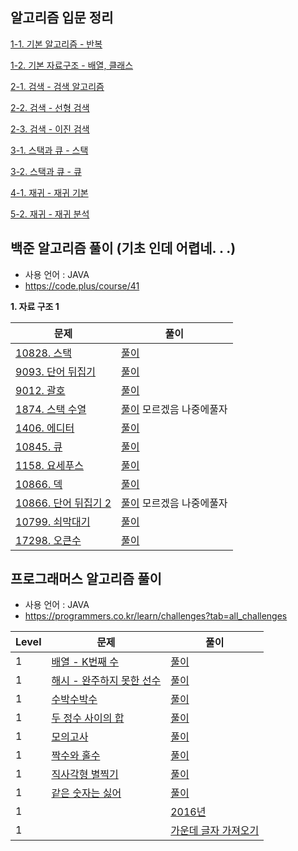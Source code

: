 ## 알고리즘 입문 정리
[1-1. 기본 알고리즘 - 반복](https://github.com/suwanyu/Algorithm/blob/master/document/01.DataStructure/01.Basic.md)

[1-2. 기본 자료구조 - 배열, 클래스](https://github.com/suwanyu/Algorithm/blob/master/document/01.DataStructure/02.Structure.md)

[2-1. 검색 - 검색 알고리즘](https://github.com/suwanyu/Algorithm/blob/master/document/02.Search/01.SearchAlgorithm.md)

[2-2. 검색 - 선형 검색](https://github.com/suwanyu/Algorithm/blob/master/document/02.Search/02.LinearsSearch.md)

[2-3. 검색 - 이진 검색](https://github.com/suwanyu/Algorithm/blob/master/document/02.Search/03.BinarySearch.md)

[3-1. 스택과 큐 - 스택](https://github.com/suwanyu/Algorithm/blob/master/document/03.StackQueue/01.Stack.md)

[3-2. 스택과 큐 - 큐](https://github.com/suwanyu/Algorithm/blob/master/document/03.StackQueue/02.Que.md)

[4-1. 재귀 - 재귀 기본](https://github.com/suwanyu/Algorithm/blob/master/document/04.Recursive/01.Recursive.md)

[5-2. 재귀 - 재귀 분석](https://github.com/suwanyu/Algorithm/blob/master/document/04.Recursive/02.Recursive_2.md)

## 백준 알고리즘 풀이 (기초 인데 어렵네. . .)
- 사용 언어 : JAVA
- https://code.plus/course/41<br>

<b>1. 자료 구조 1</b>


|문제|풀이|
|------|---|
|[10828. 스택](https://www.acmicpc.net/problem/10828)|[풀이](https://github.com/suwanyu/Algorithm/blob/master/src/baekJoon/Day1/Day1_10828_Stack.java)|
|[9093. 단어 뒤집기](https://www.acmicpc.net/problem/9093)|[풀이](https://github.com/suwanyu/Algorithm/blob/master/src/baekJoon/Day1/Day1_9093_WordFlip.java)|
|[9012. 괄호](https://www.acmicpc.net/problem/9012)|[풀이](https://github.com/suwanyu/Algorithm/blob/master/src/Day2/baekJoon/Day2_9012_Parenthesis.java)|
|[1874. 스택 수열](https://www.acmicpc.net/problem/1874)|[풀이](https://github.com/suwanyu/Algorithm/blob/master/src/baekJoon/Day2/Day2_1874_StackSequence.java) 모르겠음 나중에풀자|
|[1406. 에디터](https://www.acmicpc.net/problem/1406)|[풀이](https://github.com/suwanyu/Algorithm/blob/master/src/baekJoon/Day2/Day2_1406_Editor.java)|
|[10845. 큐](https://www.acmicpc.net/problem/10845)|[풀이](https://github.com/suwanyu/Algorithm/blob/master/src/baekJoon/Day3/Day3_10845_Queue.java)|
|[1158. 요세푸스](https://www.acmicpc.net/problem/1158)|[풀이](https://github.com/suwanyu/Algorithm/blob/master/src/baekJoon/Day3/Day3_1158_Josephus.java)|
|[10866. 덱](https://www.acmicpc.net/problem/10866)|[풀이](https://github.com/suwanyu/Algorithm/blob/master/src/baekJoon/Day4/Day4_10866_Deque.java)|
|[10866. 단어 뒤집기 2](https://www.acmicpc.net/problem/107413)|[풀이](https://github.com/suwanyu/Algorithm/blob/master/src/baekJoon/Day4/Day4_17413_WordFlip2.java) 모르겠음 나중에풀자|
|[10799. 쇠막대기](https://www.acmicpc.net/problem/10799)|[풀이](https://github.com/suwanyu/Algorithm/blob/master/src/baekJoon/Day4/Day4_10799_IronBar.java)|
|[17298. 오큰수](https://www.acmicpc.net/problem/17298)|[풀이](https://github.com/suwanyu/Algorithm/blob/master/src/baekJoon/Day5/Day5_17298.java)|


## 프로그래머스 알고리즘 풀이
- 사용 언어 : JAVA
- https://programmers.co.kr/learn/challenges?tab=all_challenges<br>

|Level|문제|풀이|
|-----|------|---|
|1|[배열 - K번째 수](https://programmers.co.kr/learn/courses/30/lessons/42748)|[풀이](https://github.com/suwanyu/Algorithm/blob/master/src/programmers/level1/Array01.java)|
|1|[해시 - 완주하지 못한 선수](https://programmers.co.kr/learn/courses/30/lessons/42576)|[풀이](https://github.com/suwanyu/Algorithm/blob/master/src/programmers/level1/Hash01.java)|
|1|[수박수박수](https://programmers.co.kr/learn/courses/30/lessons/12922)|[풀이](https://github.com/suwanyu/Algorithm/blob/master/src/programmers/level1/subak.java)|
|1|[두 정수 사이의 합](https://programmers.co.kr/learn/courses/30/lessons/12912)|[풀이](https://github.com/suwanyu/Algorithm/blob/master/src/programmers/level1/Sum.java)|
|1|[모의고사](https://programmers.co.kr/learn/courses/30/lessons/42840)|[풀이](https://github.com/suwanyu/Algorithm/blob/master/src/programmers/level1/ExhaustiveSearch01.java)|
|1|[짝수와 홀수](https://programmers.co.kr/learn/courses/30/lessons/12937)|[풀이](https://github.com/suwanyu/Algorithm/blob/master/src/programmers/level1/EvenAndOdd.java)|
|1|[직사각형 별찍기](https://programmers.co.kr/learn/courses/30/lessons/12969)|[풀이](https://github.com/suwanyu/Algorithm/blob/master/src/programmers/level1/RectangleStars.java)|
|1|[같은 숫자는 싫어](https://programmers.co.kr/learn/courses/30/lessons/12906)|[풀이](https://github.com/suwanyu/Algorithm/blob/master/src/programmers/level1/IHateTheSameNumber.java)|
|1||[2016년](https://programmers.co.kr/learn/courses/30/lessons/12901)|[풀이](https://github.com/suwanyu/Algorithm/blob/master/src/programmers/level1/_2016.java)|
|1||[가운데 글자 가져오기](https://programmers.co.kr/learn/courses/30/lessons/12903)|[풀이](https://github.com/suwanyu/Algorithm/blob/master/src/programmers/level1/GetTheMiddleChar.java)|
